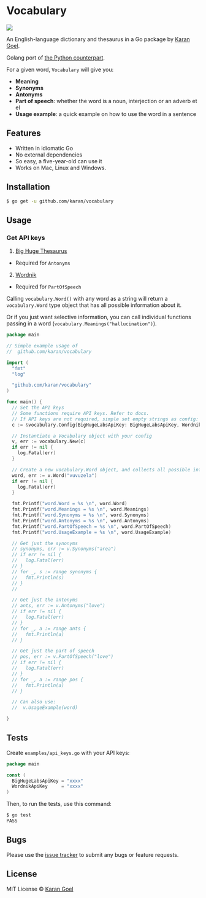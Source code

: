# Vocabulary

[![](http://i.imgur.com/RJSJHlA.png)](https://xkcd.com/1443/)

An English-language dictionary and thesaurus in a Go package by [Karan Goel](https://twitter.com/karangoel).

Golang port of [the Python counterpart](https://github.com/prodicus/vocabulary/).

For a given word, `Vocabulary` will give you:

* **Meaning**
* **Synonyms**
* **Antonyms**
* **Part of speech**: whether the word is a noun, interjection or an adverb et el
* **Usage example**: a quick example on how to use the word in a sentence

## Features

* Written in idiomatic Go
* No external dependencies
* So easy, a five-year-old can use it
* Works on Mac, Linux and Windows.

## Installation

```bash
$ go get -u github.com/karan/vocabulary
```

## Usage

### Get API keys

1. [Big Huge Thesaurus](http://words.bighugelabs.com/getkey.php)
  * Required for `Antonyms`
2. [Wordnik](http://developer.wordnik.com/)
  * Required for `PartOfSpeech`

Calling `vocabulary.Word()` with any word as a string will return a `vocabulary.Word` type object that has all possible information about it.

Or if you just want selective information, you can call individual functions passing in a word (`vocabulary.Meanings("hallucination")`).

```go
package main

// Simple example usage of
//  github.com/karan/vocabulary

import (
  "fmt"
  "log"

  "github.com/karan/vocabulary"
)

func main() {
  // Set the API keys
  // Some functions require API keys. Refer to docs.
  // If API keys are not required, simple set empty strings as config:
  c := &vocabulary.Config{BigHugeLabsApiKey: BigHugeLabsApiKey, WordnikApiKey: WordnikApiKey}

  // Instantiate a Vocabulary object with your config
  v, err := vocabulary.New(c)
  if err != nil {
    log.Fatal(err)
  }

  // Create a new vocabulary.Word object, and collects all possible information.
  word, err := v.Word("vuvuzela")
  if err != nil {
    log.Fatal(err)
  }

  fmt.Printf("word.Word = %s \n", word.Word)
  fmt.Printf("word.Meanings = %s \n", word.Meanings)
  fmt.Printf("word.Synonyms = %s \n", word.Synonyms)
  fmt.Printf("word.Antonyms = %s \n", word.Antonyms)
  fmt.Printf("word.PartOfSpeech = %s \n", word.PartOfSpeech)
  fmt.Printf("word.UsageExample = %s \n", word.UsageExample)

  // Get just the synonyms
  // synonyms, err := v.Synonyms("area")
  // if err != nil {
  //   log.Fatal(err)
  // }
  // for _, s := range synonyms {
  //   fmt.Println(s)
  // }
  //

  // Get just the antonyms
  // ants, err := v.Antonyms("love")
  // if err != nil {
  //   log.Fatal(err)
  // }
  // for _, a := range ants {
  //   fmt.Println(a)
  // }

  // Get just the part of speech
  // pos, err := v.PartOfSpeech("love")
  // if err != nil {
  //   log.Fatal(err)
  // }
  // for _, a := range pos {
  //   fmt.Println(a)
  // }

  // Can also use:
  //  v.UsageExample(word)

}

```

## Tests

Create `examples/api_keys.go` with your API keys:

```go
package main

const (
  BigHugeLabsApiKey = "xxxx"
  WordnikApiKey     = "xxxx"
)

```

Then, to run the tests, use this command:

```bash
$ go test
PASS
```

## Bugs

Please use the [issue tracker](https://github.com/karan/vocabulary/issues) to submit any bugs or feature requests.

## License

MIT License © [Karan Goel](https://twitter.com/karangoel)
